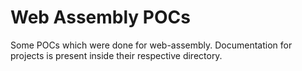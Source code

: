 # Web Assembly POCs

Some POCs which were done for web-assembly. Documentation for projects is present inside their respective directory.